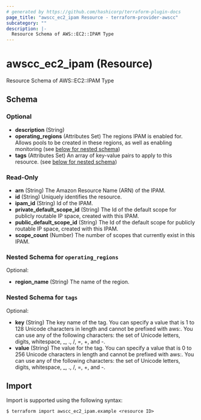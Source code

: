 ```yaml
---
# generated by https://github.com/hashicorp/terraform-plugin-docs
page_title: "awscc_ec2_ipam Resource - terraform-provider-awscc"
subcategory: ""
description: |-
  Resource Schema of AWS::EC2::IPAM Type
---
```


# awscc_ec2_ipam (Resource)

Resource Schema of AWS::EC2::IPAM Type



<!-- schema generated by tfplugindocs -->
## Schema

### Optional

- **description** (String)
- **operating_regions** (Attributes Set) The regions IPAM is enabled for. Allows pools to be created in these regions, as well as enabling monitoring (see [below for nested schema](#nestedatt--operating_regions))
- **tags** (Attributes Set) An array of key-value pairs to apply to this resource. (see [below for nested schema](#nestedatt--tags))

### Read-Only

- **arn** (String) The Amazon Resource Name (ARN) of the IPAM.
- **id** (String) Uniquely identifies the resource.
- **ipam_id** (String) Id of the IPAM.
- **private_default_scope_id** (String) The Id of the default scope for publicly routable IP space, created with this IPAM.
- **public_default_scope_id** (String) The Id of the default scope for publicly routable IP space, created with this IPAM.
- **scope_count** (Number) The number of scopes that currently exist in this IPAM.

<a id="nestedatt--operating_regions"></a>
### Nested Schema for `operating_regions`

Optional:

- **region_name** (String) The name of the region.


<a id="nestedatt--tags"></a>
### Nested Schema for `tags`

Optional:

- **key** (String) The key name of the tag. You can specify a value that is 1 to 128 Unicode characters in length and cannot be prefixed with aws:. You can use any of the following characters: the set of Unicode letters, digits, whitespace, _, ., /, =, +, and -.
- **value** (String) The value for the tag. You can specify a value that is 0 to 256 Unicode characters in length and cannot be prefixed with aws:. You can use any of the following characters: the set of Unicode letters, digits, whitespace, _, ., /, =, +, and -.

## Import

Import is supported using the following syntax:

```shell
$ terraform import awscc_ec2_ipam.example <resource ID>
```

